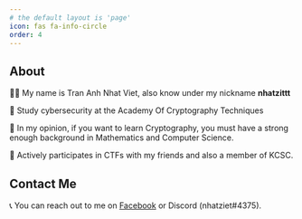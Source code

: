 ```yaml
---
# the default layout is 'page'
icon: fas fa-info-circle
order: 4
---
```

## About
👨‍💼 My name is Tran Anh Nhat Viet, also know under my nickname **nhatzittt**

👜 ‍Study cybersecurity at the Academy Of Cryptography Techniques

👾 In my opinion, if you want to learn Cryptography, you must have a strong enough background in Mathematics and Computer Science. 

🚩 Actively participates in CTFs with my friends and also a member of KCSC.

## Contact Me

📞 You can reach out to me on [Facebook](https://www.facebook.com/nhatziet1809) or Discord (nhatziet#4375).
